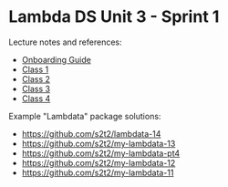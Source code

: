 # Lambda DS Unit 3 - Sprint 1

Lecture notes and references:

  + [Onboarding Guide](/ONBOARDING.md)
  + [Class 1](/notes/class-1.md)
  + [Class 2](/notes/class-2.md)
  + [Class 3](/notes/class-3.md)
  + [Class 4](/notes/class-4.md)

Example "Lambdata" package solutions:

  + https://github.com/s2t2/lambdata-14
  + https://github.com/s2t2/my-lambdata-13
  + https://github.com/s2t2/my-lambdata-pt4
  + https://github.com/s2t2/my-lambdata-12
  + https://github.com/s2t2/my-lambdata-11
